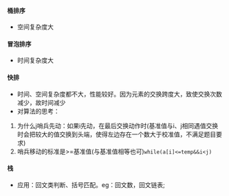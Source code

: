 #### 桶排序
* 空间复杂度大

#### 冒泡排序
* 时间复杂度大

#### 快排
* 时间、空间复杂度都不大，性能较好。因为元素的交换跨度大，致使交换次数减少，故时间减少
* 对算法的思考：
1. 为什么j哨兵先动：如果i先动，在最后交换动作时(基准值与i、j相同遇值交换时会把较大的值交换到头端，使得左边存在一个数大于校准值，不满足题目要求)
2. 哨兵移动的标准是>=基准值(与基准值相等也可)`while(a[i]<=temp&&i<j)`

#### 栈
* 应用：回文类判断、括号匹配。eg：回文数，回文链表;